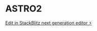 # ASTRO2

[Edit in StackBlitz next generation editor ⚡️](https://stackblitz.com/~/github.com/edbascunan/ASTRO2)